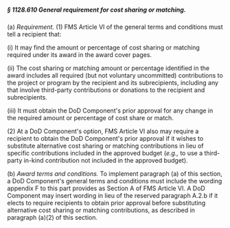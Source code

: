 ##### § 1128.610 General requirement for cost sharing or matching. #####

(a) *Requirement.* (1) FMS Article VI of the general terms and conditions must tell a recipient that:

(i) It may find the amount or percentage of cost sharing or matching required under its award in the award cover pages.

(ii) The cost sharing or matching amount or percentage identified in the award includes all required (but not voluntary uncommitted) contributions to the project or program by the recipient and its subrecipients, including any that involve third-party contributions or donations to the recipient and subrecipients.

(iii) It must obtain the DoD Component's prior approval for any change in the required amount or percentage of cost share or match.

(2) At a DoD Component's option, FMS Article VI also may require a recipient to obtain the DoD Component's prior approval if it wishes to substitute alternative cost sharing or matching contributions in lieu of specific contributions included in the approved budget (*e.g.,* to use a third-party in-kind contribution not included in the approved budget).

(b) *Award terms and conditions.* To implement paragraph (a) of this section, a DoD Component's general terms and conditions must include the wording appendix F to this part provides as Section A of FMS Article VI. A DoD Component may insert wording in lieu of the reserved paragraph A.2.b if it elects to require recipients to obtain prior approval before substituting alternative cost sharing or matching contributions, as described in paragraph (a)(2) of this section.